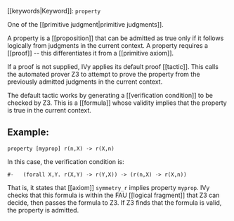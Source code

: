 [[keywords|Keyword]]: `property`

One of the [[primitive judgment|primitive judgments]].

A property is a [[proposition]] that can be admitted as true only if it follows logically from judgments in the current context. A property requires a [[proof]] -- this differentiates it from a [[primitive axiom]].

If a proof is not supplied, IVy applies its default proof [[tactic]].  This calls the automated prover Z3 to attempt to prove the property from the previously admitted judgments in the current context.

The default tactic works by generating a [[verification condition]] to be checked by Z3. This is a [[formula]] whose validity implies that the property is true in the current context.

## Example:
```
property [myprop] r(n,X) -> r(X,n)
```

In this case, the verification condition is:

    #-   (forall X,Y. r(X,Y) -> r(Y,X)) -> (r(n,X) -> r(X,n))

That is, it states that [[axiom]] `symmetry_r` implies property `myprop`.  IVy checks that this formula is within the FAU [[logical fragment]] that Z3 can decide, then passes the formula to Z3. If Z3 finds that the formula is valid, the property is admitted.